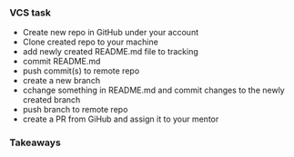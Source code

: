 ### VCS task
* Create new repo in GitHub under your account
* Clone created repo to your machine
* add newly created README.md file to tracking
* commit README.md
* push commit(s) to remote repo
* create a new branch
* cchange something in README.md and commit changes to the newly created branch
* push branch to remote repo
* create a PR from GiHub and assign it to your mentor

### Takeaways

